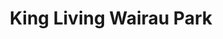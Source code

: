 ---
title: "King Living Wairau Park"
url: /auckland/king-living-wairau-park/
shop: interior decoration
---